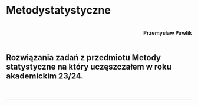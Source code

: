 # **Metodystatystyczne**
<br>
<div style="text-align: right"><b>Przemysław Pawlik</b></div>
<br>

## Rozwiązania zadań z przedmiotu Metody statystyczne na który uczęszczałem w roku akademickim 23/24.
<br>

----------
<br>

